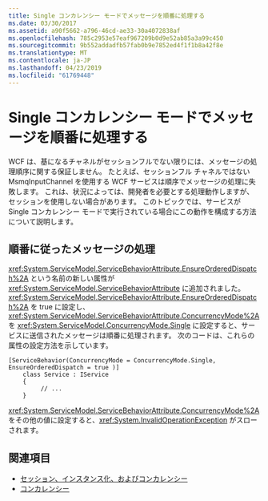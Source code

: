 ```yaml
---
title: Single コンカレンシー モードでメッセージを順番に処理する
ms.date: 03/30/2017
ms.assetid: a90f5662-a796-46cd-ae33-30a4072838af
ms.openlocfilehash: 785c2953e57eaf967209b0d9e52ab85a3a99c450
ms.sourcegitcommit: 9b552addadfb57fab0b9e7852ed4f1f1b8a42f8e
ms.translationtype: MT
ms.contentlocale: ja-JP
ms.lasthandoff: 04/23/2019
ms.locfileid: "61769448"
---
```

# <a name="ordered-processing-of-messages-in-single-concurrency-mode"></a>Single コンカレンシー モードでメッセージを順番に処理する
WCF は、基になるチャネルがセッションフルでない限りには、メッセージの処理順序に関する保証しません。  たとえば、セッションフル チャネルではない MsmqInputChannel を使用する WCF サービスは順序でメッセージの処理に失敗します。 これは、状況によっては、開発者を必要とする処理動作しますが、セッションを使用しない場合があります。 このトピックでは、サービスが Single コンカレンシー モードで実行されている場合にこの動作を構成する方法について説明します。  
  
## <a name="in-order-message-processing"></a>順番に従ったメッセージの処理  
 <xref:System.ServiceModel.ServiceBehaviorAttribute.EnsureOrderedDispatch%2A> という名前の新しい属性が <xref:System.ServiceModel.ServiceBehaviorAttribute> に追加されました。 <xref:System.ServiceModel.ServiceBehaviorAttribute.EnsureOrderedDispatch%2A> を true に設定し、<xref:System.ServiceModel.ServiceBehaviorAttribute.ConcurrencyMode%2A> を <xref:System.ServiceModel.ConcurrencyMode.Single> に設定すると、サービスに送信されたメッセージは順番に処理されます。 次のコードは、これらの属性の設定方法を示しています。  
  
```  
[ServiceBehavior(ConcurrencyMode = ConcurrencyMode.Single, EnsureOrderedDispatch = true )]  
    class Service : IService  
    {  
         // ...  
    }  
```  
  
 <xref:System.ServiceModel.ServiceBehaviorAttribute.ConcurrencyMode%2A> をその他の値に設定すると、<xref:System.InvalidOperationException> がスローされます。  
  
## <a name="see-also"></a>関連項目

- [セッション、インスタンス化、およびコンカレンシー](../../../../docs/framework/wcf/feature-details/sessions-instancing-and-concurrency.md)
- [コンカレンシー](../../../../docs/framework/wcf/samples/concurrency.md)
